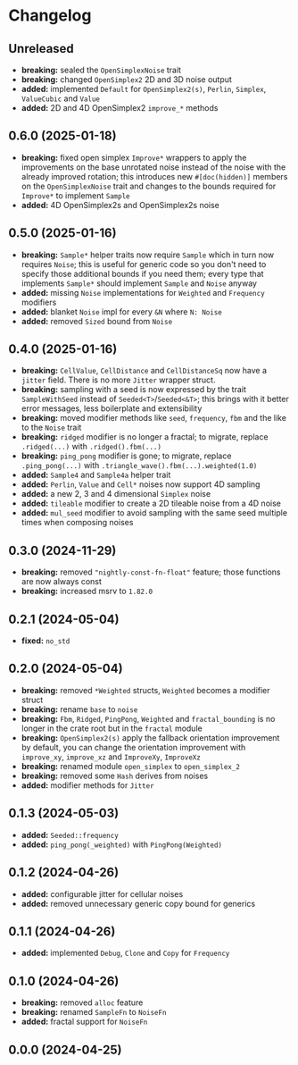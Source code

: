 # Changelog

## Unreleased
- **breaking:** sealed the `OpenSimplexNoise` trait
- **breaking:** changed `OpenSimplex2` 2D and 3D noise output
- **added:** implemented `Default` for `OpenSimplex2(s)`, `Perlin`, `Simplex`, `ValueCubic` and `Value`
- **added:** 2D and 4D OpenSimplex2 `improve_*` methods

## 0.6.0 (2025-01-18)
- **breaking:** fixed open simplex `Improve*` wrappers to apply the improvements on the base unrotated noise instead of the noise with the already improved rotation; this introduces new `#[doc(hidden)]` members on the `OpenSimplexNoise` trait and changes to the bounds required for `Improve*` to implement `Sample`
- **added:** 4D OpenSimplex2s and OpenSimplex2s noise

## 0.5.0 (2025-01-16)
- **breaking:** `Sample*` helper traits now require `Sample` which in turn now requires `Noise`; this is useful for generic code so you don't need to specify those additional bounds if you need them; every type that implements `Sample*` should implement `Sample` and `Noise` anyway
- **added:** missing `Noise` implementations for `Weighted` and `Frequency` modifiers
- **added:** blanket `Noise` impl for every `&N` where `N: Noise`
- **added:** removed `Sized` bound from `Noise`

## 0.4.0 (2025-01-16)
- **breaking:** `CellValue`, `CellDistance` and `CellDistanceSq` now have a `jitter` field. There is no more `Jitter` wrapper struct.
- **breaking:** sampling with a seed is now expressed by the trait `SampleWithSeed` instead of `Seeded<T>`/`Seeded<&T>`; this brings with it better error messages, less boilerplate and extensibility
- **breaking:** moved modifier methods like `seed`, `frequency`, `fbm` and the like to the `Noise` trait
- **breaking:** `ridged` modifier is no longer a fractal; to migrate, replace `.ridged(...)` with `.ridged().fbm(...)`
- **breaking:** `ping_pong` modifier is gone; to migrate, replace `.ping_pong(...)` with `.triangle_wave().fbm(...).weighted(1.0)`
- **added:** `Sample4` and `Sample4a` helper trait
- **added:** `Perlin`, `Value` and `Cell*` noises now support 4D sampling
- **added:** a new 2, 3 and 4 dimensional `Simplex` noise
- **added:** `tileable` modifier to create a 2D tileable noise from a 4D noise
- **added:** `mul_seed` modifier to avoid sampling with the same seed multiple times when composing noises

## 0.3.0 (2024-11-29)
- **breaking:** removed `"nightly-const-fn-float"` feature; those functions are now always const
- **breaking:** increased msrv to `1.82.0`

## 0.2.1 (2024-05-04)
- **fixed:** `no_std`

## 0.2.0 (2024-05-04)
- **breaking:** removed `*Weighted` structs, `Weighted` becomes a modifier struct
- **breaking:** rename `base` to `noise`
- **breaking:** `Fbm`, `Ridged`, `PingPong`, `Weighted` and `fractal_bounding` is no longer in the crate root but in the `fractal` module
- **breaking:** `OpenSimplex2(s)` apply the fallback orientation improvement by default, you can change the orientation improvement with `improve_xy`, `improve_xz` and `ImproveXy`, `ImproveXz`
- **breaking:** renamed module `open_simplex` to `open_simplex_2`
- **breaking:** removed some `Hash` derives from noises
- **added:** modifier methods for `Jitter`

## 0.1.3 (2024-05-03)
- **added:** `Seeded::frequency`
- **added:** `ping_pong(_weighted)` with `PingPong(Weighted)`

## 0.1.2 (2024-04-26)
- **added:** configurable jitter for cellular noises
- **added:** removed unnecessary generic copy bound for generics

## 0.1.1 (2024-04-26)
- **added:** implemented `Debug`, `Clone` and `Copy` for `Frequency`

## 0.1.0 (2024-04-26)
- **breaking:** removed `alloc` feature
- **breaking:** renamed `SampleFn` to `NoiseFn`
- **added:** fractal support for `NoiseFn`

## 0.0.0 (2024-04-25)
